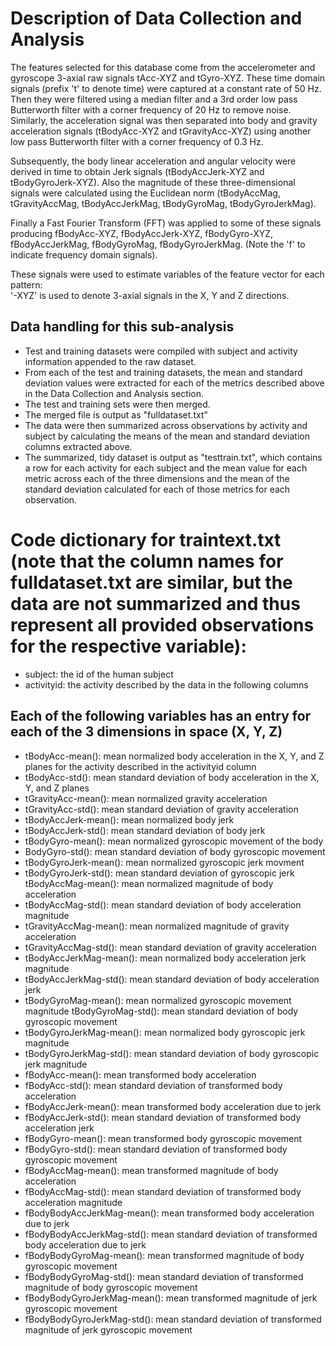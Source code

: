 # Description of Data Collection and Analysis
The features selected for this database come from the accelerometer and gyroscope 3-axial raw signals tAcc-XYZ and tGyro-XYZ. These time domain signals (prefix 't' to denote time) were captured at a constant rate of 50 Hz. Then they were filtered using a median filter and a 3rd order low pass Butterworth filter with a corner frequency of 20 Hz to remove noise. Similarly, the acceleration signal was then separated into body and gravity acceleration signals (tBodyAcc-XYZ and tGravityAcc-XYZ) using another low pass Butterworth filter with a corner frequency of 0.3 Hz. 

Subsequently, the body linear acceleration and angular velocity were derived in time to obtain Jerk signals (tBodyAccJerk-XYZ and tBodyGyroJerk-XYZ). Also the magnitude of these three-dimensional signals were calculated using the Euclidean norm (tBodyAccMag, tGravityAccMag, tBodyAccJerkMag, tBodyGyroMag, tBodyGyroJerkMag). 

Finally a Fast Fourier Transform (FFT) was applied to some of these signals producing fBodyAcc-XYZ, fBodyAccJerk-XYZ, fBodyGyro-XYZ, fBodyAccJerkMag, fBodyGyroMag, fBodyGyroJerkMag. (Note the 'f' to indicate frequency domain signals). 

These signals were used to estimate variables of the feature vector for each pattern:  
'-XYZ' is used to denote 3-axial signals in the X, Y and Z directions.

## Data handling for this sub-analysis
* Test and training datasets were compiled with subject and activity information appended to the raw dataset.
* From each of the test and training datasets, the mean and standard deviation values were extracted for each of the metrics described above in the Data Collection and Analysis section.
* The test and training sets were then merged. 
* The merged file is output as "fulldataset.txt"
* The data were then summarized across observations by activity and subject by calculating the means of the mean and standard deviation columns extracted above. 
* The summarized, tidy dataset is output as "testtrain.txt", which contains a row for each activity for each subject and the mean value for each metric across each of the three dimensions and the mean of the standard deviation calculated for each of those metrics for each observation.

# **Code dictionary for traintext.txt** (note that the column names for fulldataset.txt are similar, but the data are not summarized and thus represent all provided observations for the respective variable):
* subject: the id of the human subject
* activityid: the activity described by the data in the following columns

## Each of the following variables has an entry for each of the 3 dimensions in space (X, Y, Z)
* tBodyAcc-mean(): mean normalized body acceleration in the X, Y, and Z planes for the activity described in the activityid column
* tBodyAcc-std(): mean standard deviation of body acceleration in the X, Y, and Z planes
* tGravityAcc-mean(): mean normalized gravity acceleration
* tGravityAcc-std(): mean standard deviation of gravity acceleration 
* tBodyAccJerk-mean(): mean normalized body jerk
* tBodyAccJerk-std(): mean standard deviation of body jerk 
* tBodyGyro-mean(): mean normalized gyroscopic movement of the body 
* BodyGyro-std(): mean standard deviation of body gyroscopic movement 
* tBodyGyroJerk-mean(): mean normalized gyroscopic jerk movment
* tBodyGyroJerk-std(): mean standard deviation of gyroscopic jerk tBodyAccMag-mean(): mean normalized magnitude of body acceleration 
* tBodyAccMag-std(): mean standard deviation of body acceleration magnitude
* tGravityAccMag-mean(): mean normalized magnitude of gravity acceleration
* tGravityAccMag-std(): mean standard deviation of gravity acceleration
* tBodyAccJerkMag-mean(): mean normalized body acceleration jerk magnitude
* tBodyAccJerkMag-std(): mean standard deviation of body acceleration jerk
* tBodyGyroMag-mean(): mean normalized gyroscopic movement magnitude tBodyGyroMag-std(): mean standard deviation of body gyroscopic movement
* tBodyGyroJerkMag-mean(): mean normalized body gyroscopic jerk magnitude 
* tBodyGyroJerkMag-std(): mean standard deviation of body gyroscopic jerk magnitude
* fBodyAcc-mean(): mean transformed body acceleration
* fBodyAcc-std():  mean standard deviation of transformed body acceleration
* fBodyAccJerk-mean(): mean transformed body acceleration due to jerk
* fBodyAccJerk-std(): mean standard deviation of transformed body acceleration jerk
* fBodyGyro-mean(): mean transformed body gyroscopic movement
* fBodyGyro-std(): mean standard deviation of transformed body gyroscopic movement
* fBodyAccMag-mean(): mean transformed magnitude of body acceleration
* fBodyAccMag-std(): mean standard deviation of transformed body acceleration magnitude
* fBodyBodyAccJerkMag-mean(): mean transformed body acceleration due to jerk
* fBodyBodyAccJerkMag-std(): mean standard deviation of transformed body acceleration due to jerk
* fBodyBodyGyroMag-mean(): mean transformed magnitude of body gyroscopic movement
* fBodyBodyGyroMag-std(): mean standard deviation of transformed magnitude of body gyroscopic movement
* fBodyBodyGyroJerkMag-mean(): mean transformed magnitude of jerk gyroscopic movement
* fBodyBodyGyroJerkMag-std(): mean standard deviation of  transformed magnitude of jerk gyroscopic movement
